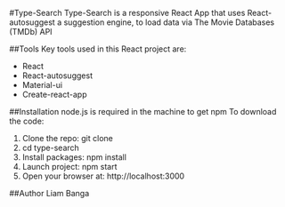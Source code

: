 #Type-Search
Type-Search is a responsive React App that uses React-autosuggest a suggestion engine, to load data via The Movie Databases (TMDb) API  

##Tools
Key tools used in this React project are:
* React
* React-autosuggest
* Material-ui
* Create-react-app

##Installation
node.js is required in the machine to get npm
To download the code:
1) Clone the repo: 
git clone
2) cd type-search
3) Install packages:
npm install
4) Launch project: npm start
5) Open your browser at: http://localhost:3000 

##Author 
Liam Banga